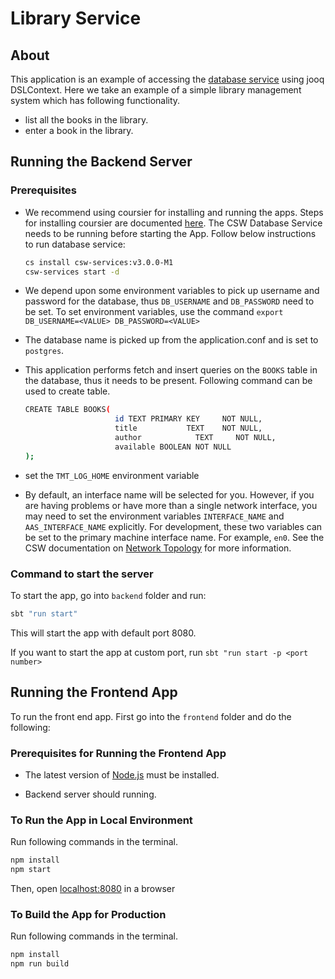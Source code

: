 # Library Service

## About

This application is an example of accessing the [database service](https://tmtsoftware.github.io/csw/services/database.html) using jooq DSLContext. Here we take an example of a simple library management system which has following functionality.

- list all the books in the library.
- enter a book in the library.

## Running the Backend Server

### Prerequisites

- We recommend using coursier for installing and running the apps. Steps for installing coursier are documented [here](https://tmtsoftware.github.io/csw/apps/csinstallation.html). The CSW Database Service needs to be running before starting the App.
Follow below instructions to run database service:

  ```bash
  cs install csw-services:v3.0.0-M1
  csw-services start -d
  ```

- We depend upon some environment variables to pick up username and password for the database, thus `DB_USERNAME` and `DB_PASSWORD` need to be set. To set environment variables, use the command `export DB_USERNAME=<VALUE> DB_PASSWORD=<VALUE>`
  
- The database name is picked up from the application.conf and is set to `postgres`.

- This application performs fetch and insert queries on the `BOOKS` table in the database, thus it needs to be present. Following command can be used to create table.

  ```bash
  CREATE TABLE BOOKS(
                      id TEXT PRIMARY KEY     NOT NULL,
                      title           TEXT    NOT NULL,
                      author            TEXT     NOT NULL,
                      available BOOLEAN NOT NULL
  );
  ```

- set the `TMT_LOG_HOME` environment variable

- By default, an interface name will be selected for you.  However, if you are having problems or have more than a single network interface, you may need to set the environment variables `INTERFACE_NAME` and `AAS_INTERFACE_NAME` explicitly.
For development, these two variables can be set to the primary machine interface name. For example, `en0`.  See the
CSW documentation on [Network Topology](http://tmtsoftware.github.io/csw/deployment/network-topology.html) for more
information.

### Command to start the server

To start the app, go into `backend` folder and run:

```bash
sbt "run start"
```

This will start the app with default port 8080.

If you want to start the app at custom port,
run `sbt "run start -p <port number>`

## Running the Frontend App

To run the front end app. First go into the `frontend` folder and do the following:

### Prerequisites for Running the Frontend App

- The latest version of [Node.js](https://nodejs.org/en/download/package-manager/) must be installed.
  
- Backend server should running.
  
### To Run the App in Local Environment

Run following commands in the terminal.

   ```bash
   npm install
   npm start
   ```

Then, open [localhost:8080](http://localhost:8080) in a browser

### To Build the App for Production

Run following commands in the terminal.

```bash
npm install
npm run build
```
